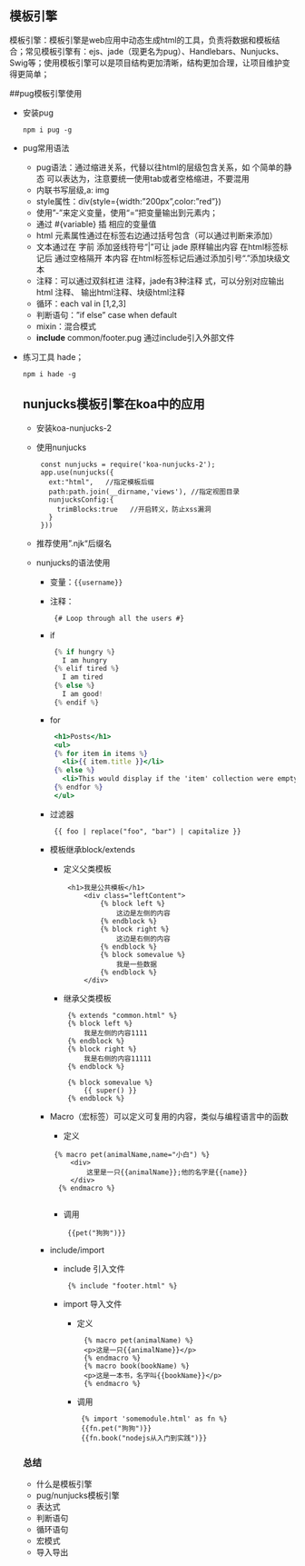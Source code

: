 ## **模板引擎**

模板引擎：模板引擎是web应用中动态生成html的工具，负责将数据和模板结合；常见模板引擎有：ejs、jade（现更名为pug）、Handlebars、Nunjucks、Swig等；使用模板引擎可以是项目结构更加清晰，结构更加合理，让项目维护变得更简单；

\##pug模板引擎使用

- 安装pug

  `npm i pug -g`

- pug常用语法

  - pug语法：通过缩进关系，代替以往html的层级包含关系，如 个简单的静态 可以表达为，注意要统一使用tab或者空格缩进，不要混用
  - 内联书写层级,a: img
  - style属性：div(style={width:”200px”,color:”red”})
  - 使用”-”来定义变量，使用“=”把变量输出到元素内；
  - 通过 #{variable} 插 相应的变量值
  - html 元素属性通过在标签右边通过括号包含（可以通过判断来添加）
  - 文本通过在 字前 添加竖线符号“|”可让 jade 原样输出内容 在html标签标记后 通过空格隔开 本内容 在html标签标记后通过添加引号“.”添加块级文本
  - 注释：可以通过双斜杠进 注释，jade有3种注释 式，可以分别对应输出html 注释、 输出html注释、块级html注释
  - 循环：each val in [1,2,3]
  - 判断语句：”if else” case when default
  - mixin：混合模式
  - **include** common/footer.pug 通过include引入外部文件

- 练习工具 hade；

  `npm i hade -g`

  ## **nunjucks模板引擎在koa中的应用**

  - 安装koa-nunjucks-2

  - 使用nunjucks

    ```
     const nunjucks = require('koa-nunjucks-2');
     app.use(nunjucks({
       ext:"html",   //指定模板后缀
       path:path.join(__dirname,'views'), //指定视图目录
       nunjucksConfig:{
         trimBlocks:true   //开启转义，防止xss漏洞
       }
     }))
    ```

  - 推荐使用”.njk“后缀名

  - nunjucks的语法使用

    - 变量：`{{username}}`

    - 注释：

      ```
       {# Loop through all the users #}
      ```

    - if

      ```jsx
       {% if hungry %}
         I am hungry
       {% elif tired %}
         I am tired
       {% else %}
         I am good!
       {% endif %}
      ```

    - for

      ```jsx
       <h1>Posts</h1>
       <ul>
       {% for item in items %}
         <li>{{ item.title }}</li>
       {% else %}
         <li>This would display if the 'item' collection were empty</li>
       {% endfor %}
       </ul>
      ```

    - 过滤器

      ```
       {{ foo | replace("foo", "bar") | capitalize }}
      ```

    - 模板继承block/extends

      - 定义父类模板

        ```
         <h1>我是公共模板</h1>
             <div class="leftContent">
                 {% block left %}
                     这边是左侧的内容
                 {% endblock %}
                 {% block right %}
                     这边是右侧的内容
                 {% endblock %}
                 {% block somevalue %}
                     我是一些数据
                 {% endblock %}
             </div>
        ```

      - 继承父类模板

        ```
         {% extends "common.html" %}
         {% block left %}
             我是左侧的内容1111
         {% endblock %}
         {% block right %}
             我是右侧的内容11111
         {% endblock %}
         
         {% block somevalue %}
             {{ super() }}
         {% endblock %}
        ```

    - Macro（宏标签）可以定义可复用的内容，类似与编程语言中的函数

      - 定义

      ```
       {% macro pet(animalName,name="小白") %}
           <div>
               这里是一只{{animalName}};他的名字是{{name}}
           </div>
        {% endmacro %}
       
      ```

      - 调用

        ```
         {{pet("狗狗")}}
        ```

    - include/import

      - include 引入文件

        ```
         {% include "footer.html" %}
        ```

      - import 导入文件

        - 定义

        ```
             {% macro pet(animalName) %}
             <p>这是一只{{animalName}}</p>
             {% endmacro %}
             {% macro book(bookName) %}
             <p>这是一本书，名字叫{{bookName}}</p>
             {% endmacro %}
        ```

        - 调用

          ```
           {% import 'somemodule.html' as fn %}
           {{fn.pet("狗狗")}}
           {{fn.book("nodejs从入门到实践")}}
          ```

  ### **总结**

  - 什么是模板引擎
  - pug/nunjucks模板引擎
  - 表达式
  - 判断语句
  - 循环语句
  - 宏模式
  - 导入导出